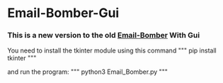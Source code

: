 # Email-Bomber-Gui

### This is a new version to the old [Email-Bomber](https://github.com/Deleted-accounts/Email-Bomber/) With Gui




You need to install the tkinter module using this command
"""
pip install tkinter
"""

and run the program:
"""
python3 Email_Bomber.py
"""
